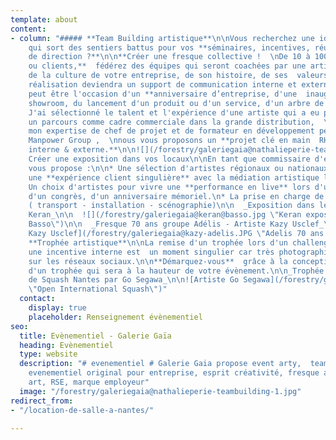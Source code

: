 ```yaml
---
template: about
content:
- column: "##### **Team Building artistique**\n\nVous recherchez une idée originale,
    qui sort des sentiers battus pour vos **séminaires, incentives, réunions de comité
    de direction ?**\n\n**Créer une fresque collective !  \nDe 10 à 1000 collaborateurs
    ou clients,**  fédérez des équipes qui seront coachées par une artiste autour
    de la culture de votre entreprise, de son histoire, de ses  valeurs.  \nCette
    réalisation deviendra un support de communication interne et externe.  \nCet évènement
    peut être l'occasion d'un **anniversaire d’entreprise, d'une  inauguration d'un
    showroom, du lancement d'un produit ou d'un service, d'un arbre de Noël ...**\n\n**++**
    J'ai sélectionné le talent et l'expérience d'une artiste qui a eu précédemment
    un parcours comme cadre commerciale dans la grande distribution,  \nAssocié à
    mon expertise de chef de projet et de formateur en développement personnel pour
    Manpower Group ,  \nnous vous proposons un **projet clé en main  RH - RSE - Communication
    interne & externe.**\n\n![](/forestry/galeriegaia@nathalieperie-teambuilding.jpg)\n\n![](/forestry/galeriegaia@nathalieperie-fresqueRSE.jpg)\n\n#####
    Créer une exposition dans vos locaux\n\nEn tant que commissaire d'exposition je
    vous propose :\n\n* Une sélection d'artistes régionaux ou nationaux  pour créer
    une **expérience client singulière** avec la médiation artistique lors du vernissage\n*
    Un choix d'artistes pour vivre une **performance en live** lors d'une soirée privée,
    d'un congrès, d'un anniversaire mémoriel.\n* La prise en charge de toute la logistique
    ( transport - installation - scénographie)\n\n  _Exposition dans le hall du groupe
    Keran_\n\n  ![](/forestry/galeriegaia@keran@basso.jpg \"Keran exposition Giani
    Basso\")\n\n  _Fresque 70 ans groupe Adélis - Artiste Kazy Usclef_\n\n  ![Artiste
    Kazy Usclef](/forestry/galeriegaia@kazy-adelis.JPG \"Adelis 70 ans \")\n\n#####
    **Trophée artistique**\n\nLa remise d'un trophée lors d'un challenge sportif ou
    une incentive interne est  un moment singulier car très photographié et diffusé
    sur les réseaux sociaux.\n\n**Démarquez-vous**  grâce à la conception par un artiste
    d'un trophée qui sera à la hauteur de votre évènement.\n\n_Trophée de l'Open International
    de Squash Nantes par Go Segawa_\n\n![Artiste Go Segawa](/forestry/galeriegaia@opensquash2018.jpg
    \"Open International Squash\")"
  contact:
    display: true
    placeholder: Renseignement évènementiel
seo:
  title: Evènementiel - Galerie Gaïa
  heading: Evènementiel
  type: website
  description: "# evenementiel # Galerie Gaia propose event arty,  team building ,
    evenementiel original pour entreprise, esprit créativité, fresque arty street
    art, RSE, marque employeur"
  image: "/forestry/galeriegaia@nathalieperie-teambuilding-1.jpg"
redirect_from:
- "/location-de-salle-a-nantes/"

---
```

